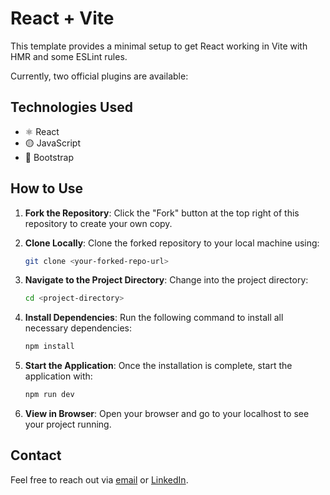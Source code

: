 # React + Vite

This template provides a minimal setup to get React working in Vite with HMR and some ESLint rules.

Currently, two official plugins are available:

## Technologies Used

- ⚛️ React
- 🟡 JavaScript
- 🎨 Bootstrap


## How to Use

1. **Fork the Repository**: Click the "Fork" button at the top right of this repository to create your own copy.

2. **Clone Locally**: Clone the forked repository to your local machine using:
   ```bash
   git clone <your-forked-repo-url>
   ```

3. **Navigate to the Project Directory**: Change into the project directory:
   ```bash
   cd <project-directory>
   ```

4. **Install Dependencies**: Run the following command to install all necessary dependencies:
   ```bash
   npm install
   ```

5. **Start the Application**: Once the installation is complete, start the application with:
   ```bash
   npm run dev
   ```

6. **View in Browser**: Open your browser and go to your localhost to see your project running.


## Contact

Feel free to reach out via [email](mailto:danutnanu@icloud.com) or [LinkedIn](https://www.linkedin.com/in/danut-nanu-7474b4267/).
